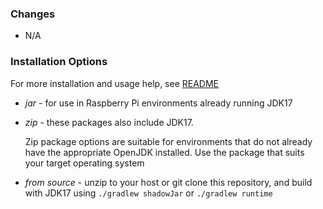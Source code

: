 ### Changes
- N/A

### Installation Options
For more installation and usage help, see [README](https://github.com/valley-fordham/automation-server)

- *jar* - for use in Raspberry Pi environments already running JDK17
- *zip* - these packages also include JDK17.
    
    Zip package options are suitable for environments that do not already have the appropriate OpenJDK installed. Use the package that suits your target operating system
- *from source* - unzip to your host or git clone this repository, and build with JDK17 using `./gradlew shadowJar` or `./gradlew runtime`
